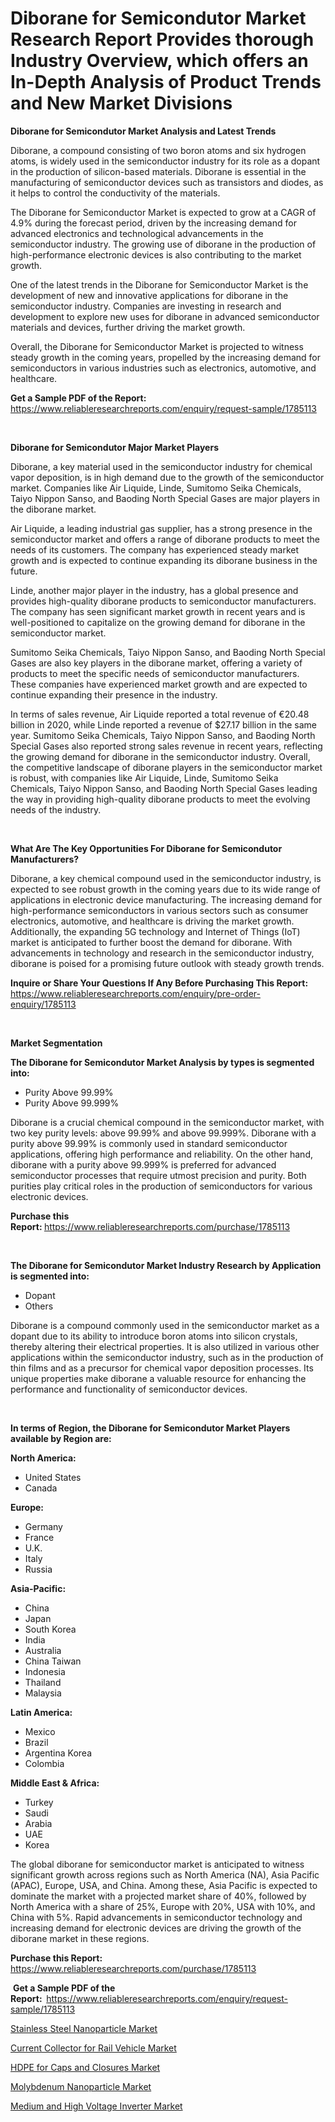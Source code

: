 <p><h1>Diborane for Semicondutor Market Research Report Provides thorough Industry Overview, which offers an In-Depth Analysis of Product Trends and New Market Divisions</h1></p><p><strong>Diborane for Semicondutor Market Analysis and Latest Trends</strong></p>
<p><p>Diborane, a compound consisting of two boron atoms and six hydrogen atoms, is widely used in the semiconductor industry for its role as a dopant in the production of silicon-based materials. Diborane is essential in the manufacturing of semiconductor devices such as transistors and diodes, as it helps to control the conductivity of the materials.</p><p>The Diborane for Semiconductor Market is expected to grow at a CAGR of 4.9% during the forecast period, driven by the increasing demand for advanced electronics and technological advancements in the semiconductor industry. The growing use of diborane in the production of high-performance electronic devices is also contributing to the market growth.</p><p>One of the latest trends in the Diborane for Semiconductor Market is the development of new and innovative applications for diborane in the semiconductor industry. Companies are investing in research and development to explore new uses for diborane in advanced semiconductor materials and devices, further driving the market growth.</p><p>Overall, the Diborane for Semiconductor Market is projected to witness steady growth in the coming years, propelled by the increasing demand for semiconductors in various industries such as electronics, automotive, and healthcare.</p></p>
<p><strong>Get a Sample PDF of the Report:&nbsp;</strong> <a href="https://www.reliableresearchreports.com/enquiry/request-sample/1785113">https://www.reliableresearchreports.com/enquiry/request-sample/1785113</a></p>
<p>&nbsp;</p>
<p><strong>Diborane for Semicondutor Major Market Players</strong></p>
<p><p>Diborane, a key material used in the semiconductor industry for chemical vapor deposition, is in high demand due to the growth of the semiconductor market. Companies like Air Liquide, Linde, Sumitomo Seika Chemicals, Taiyo Nippon Sanso, and Baoding North Special Gases are major players in the diborane market.</p><p>Air Liquide, a leading industrial gas supplier, has a strong presence in the semiconductor market and offers a range of diborane products to meet the needs of its customers. The company has experienced steady market growth and is expected to continue expanding its diborane business in the future.</p><p>Linde, another major player in the industry, has a global presence and provides high-quality diborane products to semiconductor manufacturers. The company has seen significant market growth in recent years and is well-positioned to capitalize on the growing demand for diborane in the semiconductor market.</p><p>Sumitomo Seika Chemicals, Taiyo Nippon Sanso, and Baoding North Special Gases are also key players in the diborane market, offering a variety of products to meet the specific needs of semiconductor manufacturers. These companies have experienced market growth and are expected to continue expanding their presence in the industry.</p><p>In terms of sales revenue, Air Liquide reported a total revenue of €20.48 billion in 2020, while Linde reported a revenue of $27.17 billion in the same year. Sumitomo Seika Chemicals, Taiyo Nippon Sanso, and Baoding North Special Gases also reported strong sales revenue in recent years, reflecting the growing demand for diborane in the semiconductor industry. Overall, the competitive landscape of diborane players in the semiconductor market is robust, with companies like Air Liquide, Linde, Sumitomo Seika Chemicals, Taiyo Nippon Sanso, and Baoding North Special Gases leading the way in providing high-quality diborane products to meet the evolving needs of the industry.</p></p>
<p>&nbsp;</p>
<p><strong>What Are The Key Opportunities For Diborane for Semicondutor Manufacturers?</strong></p>
<p><p>Diborane, a key chemical compound used in the semiconductor industry, is expected to see robust growth in the coming years due to its wide range of applications in electronic device manufacturing. The increasing demand for high-performance semiconductors in various sectors such as consumer electronics, automotive, and healthcare is driving the market growth. Additionally, the expanding 5G technology and Internet of Things (IoT) market is anticipated to further boost the demand for diborane. With advancements in technology and research in the semiconductor industry, diborane is poised for a promising future outlook with steady growth trends.</p></p>
<p><strong>Inquire or Share Your Questions If Any Before Purchasing This Report:</strong> <a href="https://www.reliableresearchreports.com/enquiry/pre-order-enquiry/1785113">https://www.reliableresearchreports.com/enquiry/pre-order-enquiry/1785113</a></p>
<p>&nbsp;</p>
<p><strong>Market Segmentation</strong></p>
<p><strong>The Diborane for Semicondutor Market Analysis by types is segmented into:</strong></p>
<p><ul><li>Purity Above 99.99%</li><li>Purity Above 99.999%</li></ul></p>
<p><p>Diborane is a crucial chemical compound in the semiconductor market, with two key purity levels: above 99.99% and above 99.999%. Diborane with a purity above 99.99% is commonly used in standard semiconductor applications, offering high performance and reliability. On the other hand, diborane with a purity above 99.999% is preferred for advanced semiconductor processes that require utmost precision and purity. Both purities play critical roles in the production of semiconductors for various electronic devices.</p></p>
<p><strong>Purchase this Report:&nbsp;</strong><a href="https://www.reliableresearchreports.com/purchase/1785113">https://www.reliableresearchreports.com/purchase/1785113</a></p>
<p>&nbsp;</p>
<p><strong>The Diborane for Semicondutor Market Industry Research by Application is segmented into:</strong></p>
<p><ul><li>Dopant</li><li>Others</li></ul></p>
<p><p>Diborane is a compound commonly used in the semiconductor market as a dopant due to its ability to introduce boron atoms into silicon crystals, thereby altering their electrical properties. It is also utilized in various other applications within the semiconductor industry, such as in the production of thin films and as a precursor for chemical vapor deposition processes. Its unique properties make diborane a valuable resource for enhancing the performance and functionality of semiconductor devices.</p></p>
<p>&nbsp;</p>
<p><strong>In terms of Region, the Diborane for Semicondutor Market Players available by Region are:</strong></p>
<p>
    <p> <strong> North America: </strong>
        <ul>
            <li>United States</li>
            <li>Canada</li>
        </ul>
        </p> 
    <p> <strong> Europe: </strong>
        <ul>
            <li>Germany</li>
            <li>France</li>
            <li>U.K.</li>
            <li>Italy</li>
            <li>Russia</li>
        </ul>
        </p> 
    <p> <strong> Asia-Pacific: </strong>
        <ul>
            <li>China</li>
            <li>Japan</li>
            <li>South Korea</li>
            <li>India</li>
            <li>Australia</li>
            <li>China Taiwan</li>
            <li>Indonesia</li>
            <li>Thailand</li>
            <li>Malaysia</li>
        </ul>
        </p> 
    <p> <strong> Latin America: </strong>
        <ul>
            <li>Mexico</li>
            <li>Brazil</li>
            <li>Argentina Korea</li>
            <li>Colombia</li>
        </ul>
        </p> 
    <p> <strong> Middle East & Africa: </strong>
        <ul>
            <li>Turkey</li>
            <li>Saudi</li>
            <li>Arabia</li>
            <li>UAE</li>
            <li>Korea</li>
        </ul>
    </p>
    </p>
<p><p>The global diborane for semiconductor market is anticipated to witness significant growth across regions such as North America (NA), Asia Pacific (APAC), Europe, USA, and China. Among these, Asia Pacific is expected to dominate the market with a projected market share of 40%, followed by North America with a share of 25%, Europe with 20%, USA with 10%, and China with 5%. Rapid advancements in semiconductor technology and increasing demand for electronic devices are driving the growth of the diborane market in these regions.</p></p>
<p><strong>Purchase this Report: </strong><a href="https://www.reliableresearchreports.com/purchase/1785113">https://www.reliableresearchreports.com/purchase/1785113</a></p>
<p>&nbsp;<strong>Get a Sample PDF of the Report:&nbsp;&nbsp;</strong><a href="https://www.reliableresearchreports.com/enquiry/request-sample/1785113">https://www.reliableresearchreports.com/enquiry/request-sample/1785113</a></p>
<p><strong></strong></p>
<p><p><a href="https://issuu.com/reportprime-2/docs/stainless-steel-nanoparticle-market-size-2030.pptx">Stainless Steel Nanoparticle Market</a></p><p><a href="https://github.com/indrystar/Market-Research-Report-List-2/blob/main/current-collector-for-rail-vehicle-market.md">Current Collector for Rail Vehicle Market</a></p><p><a href="https://github.com/josesg55/Market-Research-Report-List-1/blob/main/hdpe-for-caps-and-closures-market.md">HDPE for Caps and Closures Market</a></p><p><a href="https://issuu.com/reportprime-2/docs/molybdenum-nanoparticle-market-size-2030.pptx">Molybdenum Nanoparticle Market</a></p><p><a href="https://github.com/AKSHATREPORTPRIME/Market-Research-Report-List-3/blob/main/medium-and-high-voltage-inverter-market.md">Medium and High Voltage Inverter Market</a></p></p>